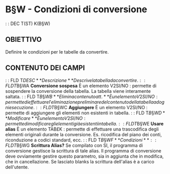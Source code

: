 # B§W - Condizioni di conversione
 :  : DEC T(ST) K(B§W)
## OBIETTIVO
Definire le condizioni per le tabelle da convertire.
## CONTENUTO DEI CAMPI
 :  : FLD T$DESC **Descrizione**
Descrive la tabella da convertire.
 :  : FLD T$B§WA **Conversione sospesa**
È un elemento V2SI/NO :  permette di sospendere la conversione della tabella. La tabella viene interamente saltata.
 :  : FLD T$B§WB **Elimina contenuto att.**
È un elemento V2SI/NO :  permette di effettuare l'eliminazione preliminare del contenuto della tabella ad ogni esecuzione.
 :  : FLD T$B§WC **Aggiungere**
È un elemento V2SI/NO :  permette di aggiungere gli elementi non esistenti in tabella.
 :  : FLD T$B§WD **Modificare**
È un elemento V2SI/NO :  permette di modificare gli elementi già esistenti in tabella.
 :  : FLD T$B§WE **Usare alias**
È un elemento TAB£K :  permette di effettuare una trascodifica degli elementi originali durante la conversione. Es. ricodifica del piano dei conti, riconduzione a codici standard, ecc.
 :  : FLD T$B§WF **Condizioni**
 :  : FLD T$B§WG **Scrittura Alias?**
Se compilato con SI, il programma di conversione gestisce la scrittura di tale alias. Il programma di conversione deve ovviamente gestire questo parametro, sia in aggiunta che in modifica, che in cancellazione. Se lasciato blanks la scrittura dell'alias è a carico dell'utente.
